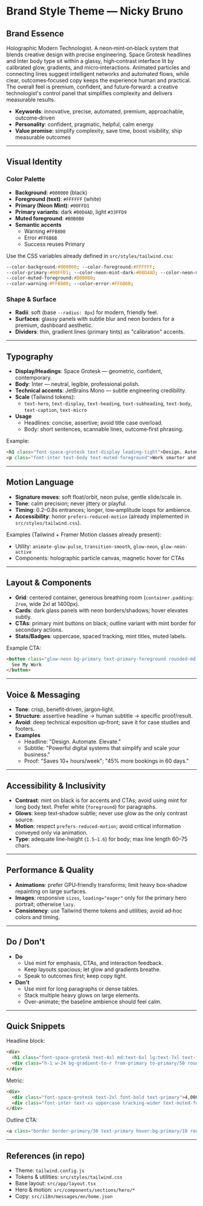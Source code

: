 # Brand Style Theme — Nicky Bruno

## Brand Essence
Holographic Modern Technologist. A neon‑mint‑on‑black system that blends creative design with precise engineering. Space Grotesk headlines and Inter body type sit within a glassy, high‑contrast interface lit by calibrated glow, gradients, and micro‑interactions. Animated particles and connecting lines suggest intelligent networks and automated flows, while clear, outcomes‑focused copy keeps the experience human and practical. The overall feel is premium, confident, and future‑forward: a creative technologist's control panel that simplifies complexity and delivers measurable results.

- **Keywords**: innovative, precise, automated, premium, approachable, outcome‑driven
- **Personality**: confident, pragmatic, helpful, calm energy
- **Value promise**: simplify complexity, save time, boost visibility, ship measurable outcomes

---

## Visual Identity

### Color Palette
- **Background**: `#000000` (black)
- **Foreground (text)**: `#FFFFFF` (white)
- **Primary (Neon Mint)**: `#00FFD1`
- **Primary variants**: dark `#00D4AD`, light `#33FFD9`
- **Muted foreground**: `#B0B0B0`
- **Semantic accents**
  - Warning `#FFB800`
  - Error `#FF6B6B`
  - Success reuses Primary

Use the CSS variables already defined in `src/styles/tailwind.css`:
```css
--color-background:#000000; --color-foreground:#FFFFFF;
--color-primary:#00FFD1; --color-neon-mint-dark:#00D4AD; --color-neon-mint-light:#33FFD9;
--color-muted-foreground:#B0B0B0;
--color-warning:#FFB800; --color-error:#FF6B6B;
```

### Shape & Surface
- **Radii**: soft (base `--radius: 8px`) for modern, friendly feel.
- **Surfaces**: glassy panels with subtle blur and neon borders for a premium, dashboard aesthetic.
- **Dividers**: thin, gradient lines (primary tints) as "calibration" accents.

---

## Typography

- **Display/Headings**: Space Grotesk — geometric, confident, contemporary.
- **Body**: Inter — neutral, legible, professional polish.
- **Technical accents**: JetBrains Mono — subtle engineering credibility.
- **Scale** (Tailwind tokens):
  - `text-hero`, `text-display`, `text-heading`, `text-subheading`, `text-body`, `text-caption`, `text-micro`
- **Usage**
  - Headlines: concise, assertive; avoid title case overload.
  - Body: short sentences, scannable lines, outcome‑first phrasing.

Example:
```html
<h1 class="font-space-grotesk text-display leading-tight">Design. Automate. Elevate.</h1>
<p class="font-inter text-body text-muted-foreground">Work smarter and stand out online.</p>
```

---

## Motion Language

- **Signature moves**: soft float/orbit, neon pulse, gentle slide/scale in.
- **Tone**: calm precision; never jittery or playful.
- **Timing**: 0.2–0.8s entrances; longer, low‑amplitude loops for ambience.
- **Accessibility**: honor `prefers-reduced-motion` (already implemented in `src/styles/tailwind.css`).

Examples (Tailwind + Framer Motion classes already present):
- Utility: `animate-glow-pulse`, `transition-smooth`, `glow-neon`, `glow-neon-active`
- Components: holographic particle canvas, magnetic hover for CTAs

---

## Layout & Components

- **Grid**: centered container, generous breathing room (`container.padding: 2rem`, wide 2xl at 1400px).
- **Cards**: dark glass panels with neon borders/shadows; hover elevates subtly.
- **CTAs**: primary mint buttons on black; outline variant with mint border for secondary actions.
- **Stats/Badges**: uppercase, spaced tracking, mint titles, muted labels.

Example CTA:
```html
<button class="glow-neon bg-primary text-primary-foreground rounded-md px-6 py-3 transition-smooth hover:glow-neon-active">
  See My Work
</button>
```

---

## Voice & Messaging

- **Tone**: crisp, benefit‑driven, jargon‑light.
- **Structure**: assertive headline → human subtitle → specific proof/result.
- **Avoid**: deep technical exposition up‑front; save it for case studies and footers.
- **Examples**
  - Headline: "Design. Automate. Elevate."
  - Subtitle: "Powerful digital systems that simplify and scale your business."
  - Proof: "Saves 10+ hours/week"; "45% more bookings in 60 days."

---

## Accessibility & Inclusivity

- **Contrast**: mint on black is for accents and CTAs; avoid using mint for long body text. Prefer white (`foreground`) for paragraphs.
- **Glows**: keep text‑shadow subtle; never use glow as the only contrast source.
- **Motion**: respect `prefers-reduced-motion`; avoid critical information conveyed only via animation.
- **Type**: adequate line-height (`1.5–1.6`) for body; max line length 60–75 chars.

---

## Performance & Quality

- **Animations**: prefer GPU‑friendly transforms; limit heavy box‑shadow repainting on large surfaces.
- **Images**: responsive `sizes`, `loading="eager"` only for the primary hero portrait; otherwise `lazy`.
- **Consistency**: use Tailwind theme tokens and utilities; avoid ad‑hoc colors and timing.

---

## Do / Don't

- **Do**
  - Use mint for emphasis, CTAs, and interaction feedback.
  - Keep layouts spacious; let glow and gradients breathe.
  - Speak to outcomes first; keep copy tight.
- **Don't**
  - Use mint for long paragraphs or dense tables.
  - Stack multiple heavy glows on large elements.
  - Over-animate; the baseline ambience should feel calm.

---

## Quick Snippets

Headline block:
```html
<div>
  <h1 class="font-space-grotesk text-4xl md:text-6xl lg:text-7xl text-foreground">Design. Automate. Elevate.</h1>
  <div class="h-1 w-24 bg-gradient-to-r from-primary to-primary/50 rounded-full mt-3"></div>
</div>
```

Metric:
```html
<div>
  <div class="font-space-grotesk text-2xl font-bold text-primary">4,000+</div>
  <div class="font-inter text-xs uppercase tracking-wider text-muted-foreground">hours saved</div>
</div>
```

Outline CTA:
```html
<a class="border border-primary/30 text-primary hover:bg-primary/10 rounded-md px-6 py-3 transition-smooth">Book a Discovery Call</a>
```

---

## References (in repo)

- Theme: `tailwind.config.js`
- Tokens & utilities: `src/styles/tailwind.css`
- Base layout: `src/app/layout.tsx`
- Hero & motion: `src/components/sections/hero/*`
- Copy: `src/i18n/messages/en/home.json`
